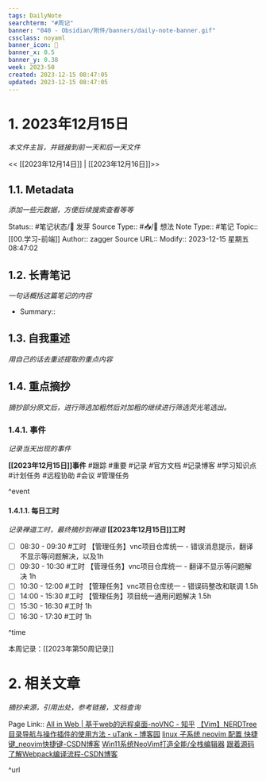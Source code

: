 ```yaml
---
tags: DailyNote
searchterm: "#周记"
banner: "040 - Obsidian/附件/banners/daily-note-banner.gif"
cssclass: noyaml
banner_icon: 💌
banner_x: 0.5
banner_y: 0.38
week: 2023-50
created: 2023-12-15 08:47:05
updated: 2023-12-15 08:47:05
---
```


# 1. 2023年12月15日

_本文件主旨，并链接到前一天和后一天文件_

<< [[2023年12月14日]] | [[2023年12月16日]]>>

## 1.1. Metadata

_添加一些元数据，方便后续搜索查看等等_

Status:: #笔记状态/🌱 发芽
Source Type:: #📥/💭 想法 
Note Type:: #笔记
Topic:: [[00.学习-前端]]
Author:: zagger
Source URL::
Modify:: 2023-12-15 星期五 08:47:02

## 1.2. 长青笔记

_一句话概括这篇笔记的内容_

- Summary::

## 1.3. 自我重述

_用自己的话去重述提取的重点内容_

## 1.4. 重点摘抄

_摘抄部分原文后，进行筛选加粗然后对加粗的继续进行筛选荧光笔选出。_

### 1.4.1. 事件

_记录当天出现的事件_

**[[2023年12月15日]]事件** 
#跟踪 #重要 #记录 #官方文档 #记录博客 #学习知识点 #计划任务 #远程协助 #会议 #管理任务

^event

#### 1.4.1.1. 每日工时

_记录禅道工时，最终摘抄到禅道_
**[[2023年12月15日]]工时**
- [ ] 08:30 - 09:30 #工时 【管理任务】vnc项目仓库统一 - 错误消息提示，翻译不显示等问题解决，以及1h
- [ ] 09:30 - 10:30 #工时 【管理任务】vnc项目仓库统一 - 翻译不显示等问题解决 1h
- [ ] 10:30 - 12:00 #工时 【管理任务】vnc项目仓库统一 - 错误码整改和联调 1.5h
- [ ] 14:00 - 15:30 #工时 【管理任务】项目统一通用问题解决 1.5h
- [ ] 15:30 - 16:30 #工时  1h
- [ ] 16:30 - 17:30 #工时  1h

^time

本周记录：[[2023年第50周记录]]

# 2. 相关文章

_摘抄来源，引用出处，参考链接，文档查询_

Page Link::
[All in Web | 基于web的远程桌面-noVNC - 知乎](https://zhuanlan.zhihu.com/p/427144657?utm_id=0)
[【Vim】NERDTree目录导航与操作插件的使用方法 - uTank - 博客园](https://www.cnblogs.com/utank/p/16730845.html)
[linux 子系统 neovim 配置 快捷键\_neovim快捷键-CSDN博客](https://blog.csdn.net/qq_55125921/article/details/127177404)
[Win11系统NeoVim打造全能/全栈编辑器](https://007.gangguana.com/a/1e4eb306c2c2d804f1856c476204363a.shtml)
[跟着源码了解Webpack编译流程-CSDN博客](https://blog.csdn.net/frontend_frank/article/details/131098725)

^url
